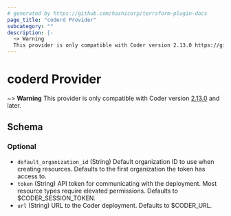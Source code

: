 ```yaml
---
# generated by https://github.com/hashicorp/terraform-plugin-docs
page_title: "coderd Provider"
subcategory: ""
description: |-
  ~> Warning
  This provider is only compatible with Coder version 2.13.0 https://github.com/coder/coder/releases/tag/v2.13.0 and later.
---
```


# coderd Provider

~> **Warning**
This provider is only compatible with Coder version [2.13.0](https://github.com/coder/coder/releases/tag/v2.13.0) and later.



<!-- schema generated by tfplugindocs -->
## Schema

### Optional

- `default_organization_id` (String) Default organization ID to use when creating resources. Defaults to the first organization the token has access to.
- `token` (String) API token for communicating with the deployment. Most resource types require elevated permissions. Defaults to $CODER_SESSION_TOKEN.
- `url` (String) URL to the Coder deployment. Defaults to $CODER_URL.

